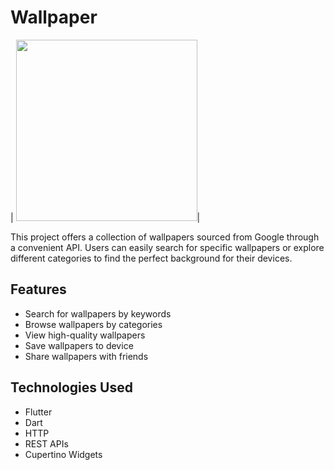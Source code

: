 # Wallpaper

| <img src='https://github.com/Bilol4391/wallpaper_app/blob/main/assets/outputs/Wallpaper.png' width='290'>|


This project offers a collection of wallpapers sourced from Google through a convenient API. Users can easily search for specific wallpapers or explore different categories to find the perfect background for their devices.

## Features

- Search for wallpapers by keywords
- Browse wallpapers by categories
- View high-quality wallpapers
- Save wallpapers to device
- Share wallpapers with friends

## Technologies Used

- Flutter
- Dart
- HTTP
- REST APIs
- Cupertino Widgets

